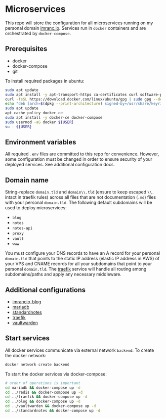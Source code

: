 # Microservices

This repo will store the configuration for all microservices running on my personal domain [imranc.io](https://imranc.io). Services run in `docker` containers and are orchestrated by `docker-compose`.

## Prerequisites

- docker
- docker-compose
- git

To install required packages in ubuntu:

```bash
sudo apt update
sudo apt install -y apt-transport-https ca-certificates curl software-properties-common git
curl -fsSL https://download.docker.com/linux/ubuntu/gpg | sudo gpg --dearmor -o /usr/share/keyrings/docker-archive-keyring.gpg
echo "deb [arch=$(dpkg --print-architecture) signed-by=/usr/share/keyrings/docker-archive-keyring.gpg] https://download.docker.com/linux/ubuntu $(lsb_release -cs) stable" | sudo tee /etc/apt/sources.list.d/docker.list > /dev/null
sudo apt update
apt-cache policy docker-ce
sudo apt install -y docker-ce docker-compose
sudo usermod -aG docker ${USER}
su - ${USER}
```

## Environment variables

All required `.env` files are committed to this repo for convenience. However, some configuration must be changed in order to ensure security of your deployed services. See additional configuration docs.

## Domain name

String-replace `domain.tld` and `domain\\.tld` (ensure to keep escaped `\\.` intact in traefik rules) across all files that are not documentation (`.md`) files with your personal `domain.tld`. The following default subdomains will be used to deploy microservices:

- `blog`
- `notes`
- `notes-api`
- `proxy`
- `vault`
- `www`

You must configure your DNS records to have an A record for your personal `domain.tld` that points to the static IP address (elastic IP address in AWS) of your VPS and CNAME records for all your subdomains that point to your personal `domain.tld`. The [traefik](traefik/docker-compose.yml) service will handle all routing among subdomains/paths and apply any necessary middleware.

## Additional configurations

- [imrancio-blog](imrancio-blog/README.md)
- [mariadb](mariadb/README.md)
- [standardnotes](standardnotes/README.md)
- [traefik](traefik/README.md)
- [vaultwarden](vaultwarden/README.md)

## Start services

All docker services communicate via external network `backend`. To create the docker network:

```bash
docker network create backend
```

To start the docker services via docker-compose:

```bash
# order of operations is important
cd mariadb && docker-compose up -d
cd ../redis && docker-compose up -d
cd ../traefik && docker-compose up -d
cd ../blog && docker-compose up -d
cd ../vaultwarden && docker-compose up -d
cd ../standardnotes && docker-compose up -d
```
